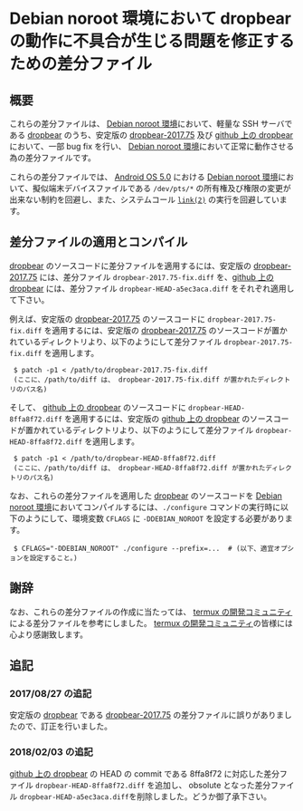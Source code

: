 # Debian noroot 環境において dropbear の動作に不具合が生じる問題を修正するための差分ファイル

## 概要

これらの差分ファイルは、 [Debian noroot 環境][DBNR]において、軽量な SSH サーバである [dropbear][DROP] のうち、安定版の [dropbear-2017.75][DR17] 及び [github 上の dropbear][DRRP] において、一部 bug fix を行い、 [Debian noroot 環境][DBNR]において正常に動作させる為の差分ファイルです。

これらの差分ファイルでは、 [Android OS 5.0][ANDR] における [Debian noroot 環境][DBNR]において、擬似端末デバイスファイルである ```/dev/pts/*``` の所有権及び権限の変更が出来ない制約を回避し、また、システムコール [```link(2)```][LINK] の実行を回避しています。

## 差分ファイルの適用とコンパイル

[dropbear][DROP] のソースコードに差分ファイルを適用するには、安定版の [dropbear-2017.75][DR17] には、差分ファイル ```dropbear-2017.75-fix.diff``` を、[github 上の dropbear][DRRP] には、差分ファイル ```dropbear-HEAD-a5ec3aca.diff``` をそれぞれ適用して下さい。

例えば、安定版の [dropbear-2017.75][DR17] のソースコードに ```dropbear-2017.75-fix.diff``` を適用するには、安定版の [dropbear-2017.75][DR17] のソースコードが置かれているディレクトリより、以下のようにして差分ファイル ```dropbear-2017.75-fix.diff``` を適用します。

```
 $ patch -p1 < /path/to/dropbear-2017.75-fix.diff
 (ここに、/path/to/diff は、 dropbear-2017.75-fix.diff が置かれたディレクトリのパス名)
```
そして、 [github 上の dropbear][DRRP] のソースコードに ```dropbear-HEAD-8ffa8f72.diff``` を適用するには、安定版の [github 上の dropbear][DRRP] のソースコードが置かれているディレクトリより、以下のようにして差分ファイル ```dropbear-HEAD-8ffa8f72.diff``` を適用します。

```
 $ patch -p1 < /path/to/dropbear-HEAD-8ffa8f72.diff
 (ここに、/path/to/diff は、 dropbear-HEAD-8ffa8f72.diff が置かれたディレクトリのパス名)
```

なお、これらの差分ファイルを適用した [dropbear][DROP] のソースコードを [Debian noroot 環境][DBNR]においてコンパイルするには、```./configure``` コマンドの実行時に以下のようにして、環境変数 ```CFLAGS``` に ```-DDEBIAN_NOROOT``` を設定する必要があります。

```
 $ CFLAGS="-DDEBIAN_NOROOT" ./configure --prefix=...  # (以下、適宜オプションを設定すること。)
```

## 謝辞

なお、これらの差分ファイルの作成に当たっては、 [termux の開発コミュニティ][TERM] による差分ファイルを参考にしました。 [termux の開発コミュニティ][TERM]の皆様には心より感謝致します。

## 追記

### 2017/08/27 の追記

安定版の [dropbear][DROP] である [dropbear-2017.75][DR17] の差分ファイルに誤りがありましたので、訂正を行いました。

### 2018/02/03 の追記

[github 上の dropbear][DRRP] の HEAD の commit である 8ffa8f72 に対応した差分ファイル ```dropbear-HEAD-8ffa8f72.diff``` を追加し、 obsolute となった差分ファイル ```dropbear-HEAD-a5ec3aca.diff```を削除しました。どうか御了承下さい。

<!-- 外部リンク一覧 -->

[DBNR]:https://play.google.com/store/apps/details?id=com.cuntubuntu&hl=ja
[ANDR]:https://www.android.com/intl/ja_jp/
[DROP]:https://matt.ucc.asn.au/dropbear/dropbear.html
[DR17]:https://matt.ucc.asn.au/dropbear/releases/dropbear-2017.75.tar.bz2
[LINK]:http://man7.org/linux/man-pages/man2/link.2.html
[DRRP]:https://github.com/mkj/dropbear
[TERM]:https://termux.com/